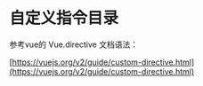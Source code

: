 # 自定义指令目录

参考vue的 Vue.directive 文档语法：

[https://vuejs.org/v2/guide/custom-directive.html](https://vuejs.org/v2/guide/custom-directive.html)